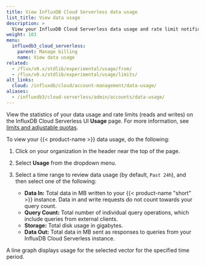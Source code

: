 ```yaml
---
title: View InfluxDB Cloud Serverless data usage
list_title: View data usage
description: >
  View your InfluxDB Cloud Serverless data usage and rate limit notifications.
weight: 103
menu:
  influxdb3_cloud_serverless:
    parent: Manage billing
    name: View data usage
related:
  - /flux/v0.x/stdlib/experimental/usage/from/
  - /flux/v0.x/stdlib/experimental/usage/limits/
alt_links:
  cloud: /influxdb/cloud/account-management/data-usage/
aliases:
  - /influxdb3/cloud-serverless/admin/accounts/data-usage/
---
```


View the statistics of your data usage and rate limits (reads and writes) on the
InfluxDB Cloud Serverless UI **Usage** page.
For more information, see [limits and adjustable quotas](/influxdb3/cloud-serverless/admin/billing/limits/).

To view your {{< product-name >}} data usage, do the following:

1.  Click on your organization in the header near the top of the page.
2.  Select **Usage** from the dropdown menu.
3.  Select a time range to review data usage (by default, `Past 24h`), and then select one of the following:

    - **Data In:** Total data in MB written to your {{< product-name "short" >}} instance.
      Data in and write requests do not count towards your query count.
    - **Query Count:** Total number of individual query operations, which include
      queries from external clients.
    - **Storage:** Total disk usage in gigabytes.
    - **Data Out:** Total data in MB sent as responses to queries from your
      InfluxDB Cloud Serverless instance.

A line graph displays usage for the selected vector for the specified time period.
